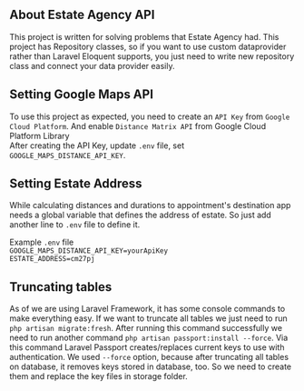 ## About Estate Agency API

This project is written for solving problems that Estate Agency had. This project has Repository classes, so if you want to use custom dataprovider rather than Laravel Eloquent supports, you just need to write new repository class and connect your data provider easily.

## Setting Google Maps API

To use this project as expected, you need to create an `API Key` from `Google Cloud Platform`. And enable `Distance Matrix API` from Google Cloud Platform Library<br>
After creating the API Key, update `.env` file, set `GOOGLE_MAPS_DISTANCE_API_KEY`.

## Setting Estate Address
While calculating distances and durations to appointment's destination app needs a global variable that defines the address of estate. So just add another line to `.env` file to define it.

Example `.env` file <br>
`GOOGLE_MAPS_DISTANCE_API_KEY=yourApiKey`<br>
`ESTATE_ADDRESS=cm27pj`

## Truncating tables
As of we are using Laravel Framework, it has some console commands to make everything easy. If we want to truncate all tables we just need to run `php artisan migrate:fresh`. After running this command successfully we need to run another command `php artisan passport:install --force`. Via this command Laravel Passport creates/replaces current keys to use with authentication. We used `--force` option, because after truncating all tables on database, it removes keys stored in database, too. So we need to create them and replace the key files in storage folder.
